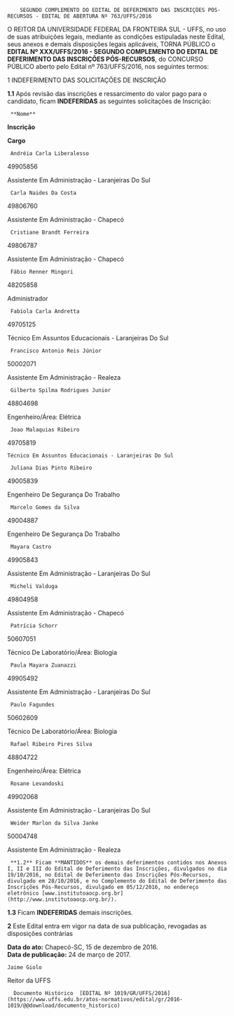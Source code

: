         SEGUNDO COMPLEMENTO DO EDITAL DE DEFERIMENTO DAS INSCRIÇÕES PÓS-RECURSOS - EDITAL DE ABERTURA Nº 763/UFFS/2016  

O REITOR DA UNIVERSIDADE FEDERAL DA FRONTEIRA SUL - UFFS, no uso de suas atribuições legais, mediante as condições estipuladas neste Edital, seus anexos e demais disposições legais aplicáveis, TORNA PÚBLICO o **EDITAL Nº XXX/UFFS/2016 - SEGUNDO COMPLEMENTO DO EDITAL DE DEFERIMENTO DAS INSCRIÇÕES PÓS-RECURSOS**, do CONCURSO PÚBLICO aberto pelo Edital nº 763/UFFS/2016, nos seguintes termos:

 1 INDEFERIMENTO DAS SOLICITAÇÕES DE INSCRIÇÃO

 **1.1** Após revisão das inscrições e ressarcimento do valor pago para o candidato, ficam **INDEFERIDAS** as seguintes solicitações de Inscrição:

     **Nome**

   **Inscrição**

   **Cargo** 

     Andréia Carla Liberalesso

   49905856

   Assistente Em Administração - Laranjeiras Do Sul 

     Carla Naides Da Costa

   49806760

   Assistente Em Administração - Chapecó 

     Cristiane Brandt Ferreira

   49806787

   Assistente Em Administração - Chapecó 

     Fábio Renner Mingori

   48205858

   Administrador 

     Fabíola Carla Andretta

   49705125

   Técnico Em Assuntos Educacionais - Laranjeiras Do Sul 

     Francisco Antonio Reis Júnior

   50002071

   Assistente Em Administração - Realeza 

     Gilberto Spilma Rodrigues Junior

   48804698

   Engenheiro/Área: Elétrica 

     Joao Malaquias Ribeiro

   49705819

    Técnico Em Assuntos Educacionais - Laranjeiras Do Sul

     Juliana Dias Pinto Ribeiro

   49005839

   Engenheiro De Segurança Do Trabalho 

     Marcelo Gomes da Silva

   49004887

   Engenheiro De Segurança Do Trabalho 

     Mayara Castro

   49905843

   Assistente Em Administração - Laranjeiras Do Sul 

     Micheli Valduga

   49804958

   Assistente Em Administração - Chapecó 

     Patrícia Schorr

   50607051

   Técnico De Laboratório/Área: Biologia 

     Paula Mayara Zuanazzi

   49905492

   Assistente Em Administração - Laranjeiras Do Sul 

     Paulo Fagundes

   50602609

   Técnico De Laboratório/Área: Biologia 

     Rafael Ribeiro Pires Silva

   48804722

   Engenheiro/Área: Elétrica 

     Rosane Levandoski

   49902068

   Assistente Em Administração - Laranjeiras Do Sul 

     Weider Marlon da Silva Janke

   50004748

   Assistente Em Administração - Realeza 

     **1.2** Ficam **MANTIDOS** os demais deferimentos contidos nos Anexos I, II e III do Edital de Deferimento das Inscrições, divulgados no dia 19/10/2016, no Edital de Deferimento das Inscrições Pós-Recursos, divulgado em 28/10/2016, e no Complemento do Edital de Deferimento das Inscrições Pós-Recursos, divulgado em 05/12/2016, no endereço eletrônico [www.institutoaocp.org.br](http://www.institutoaocp.org.br/).

 **1.3** Ficam **INDEFERIDAS** demais inscrições.

 **2** Este Edital entra em vigor na data de sua publicação, revogadas as disposições contrárias

  

   **Data do ato:** Chapecó-SC, 15 de dezembro de 2016.   
 **Data de publicação:**  24 de março de 2017. 

    Jaime Giolo   
 Reitor da UFFS 

      Documento Histórico  [EDITAL Nº 1019/GR/UFFS/2016](https://www.uffs.edu.br/atos-normativos/edital/gr/2016-1019/@@download/documento_historico)     
      